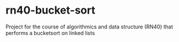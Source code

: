 # rn40-bucket-sort
Project for the course of algorithmics and data structure (RN40) that performs a bucketsort on linked lists
